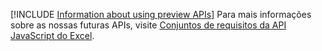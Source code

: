 [!INCLUDE [Information about using preview APIs](../includes/using-preview-apis.md)]
Para mais informações sobre as nossas futuras APIs, visite [ Conjuntos de requisitos da API JavaScript do Excel](/javascript/api/requirement-sets/excel/excel-preview-apis).